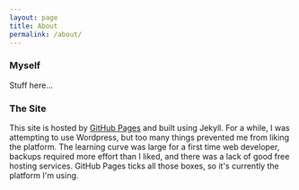 ```yaml
---
layout: page
title: About
permalink: /about/
---
```

### Myself
Stuff here...

### The Site
This site is hosted by [GitHub Pages](https://pages.github.com/) and built using Jekyll. For a while, I was attempting to use Wordpress, but too many things prevented me from liking the platform. The learning curve was large for a first time web developer, backups required more effort than I liked, and there was a lack of good free hosting services. GitHub Pages ticks all those boxes, so it's currently the platform I'm using.
